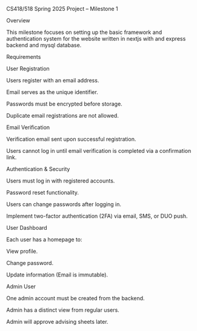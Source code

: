 CS418/518 Spring 2025 Project – Milestone 1

Overview

This milestone focuses on setting up the basic framework and authentication system for the website written in nextjs with and express backend and mysql database.

Requirements

User Registration

Users register with an email address.

Email serves as the unique identifier.

Passwords must be encrypted before storage.

Duplicate email registrations are not allowed.

Email Verification

Verification email sent upon successful registration.

Users cannot log in until email verification is completed via a confirmation link.

Authentication & Security

Users must log in with registered accounts.

Password reset functionality.

Users can change passwords after logging in.

Implement two-factor authentication (2FA) via email, SMS, or DUO push.

User Dashboard

Each user has a homepage to:

View profile.

Change password.

Update information (Email is immutable).

Admin User

One admin account must be created from the backend.

Admin has a distinct view from regular users.

Admin will approve advising sheets later.




